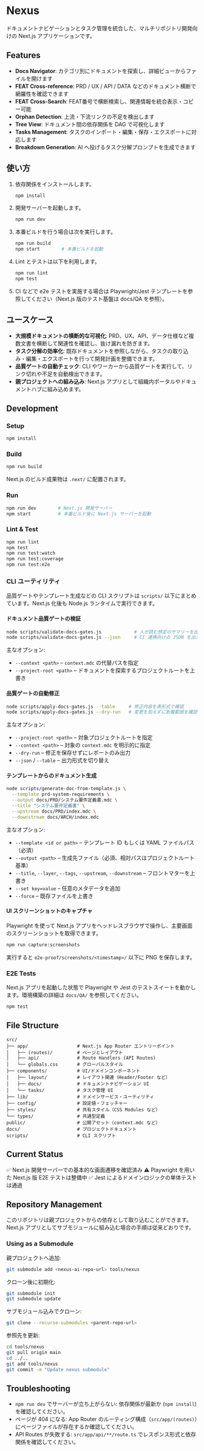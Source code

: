 # Nexus

ドキュメントナビゲーションとタスク管理を統合した、マルチリポジトリ開発向けの Next.js アプリケーションです。

## Features

- **Docs Navigator**: カテゴリ別にドキュメントを探索し、詳細ビューからファイルを開けます
- **FEAT Cross-reference**: PRD / UX / API / DATA などのドキュメント横断で網羅性を確認できます
- **FEAT Cross-Search**: FEAT番号で横断検索し、関連情報を統合表示・コピー可能
- **Orphan Detection**: 上流・下流リンクの不足を検出します
- **Tree View**: ドキュメント間の依存関係を DAG で可視化します
- **Tasks Management**: タスクのインポート・編集・保存・エクスポートに対応します
- **Breakdown Generation**: AI へ投げるタスク分解プロンプトを生成できます

## 使い方

1. 依存関係をインストールします。
   ```bash
   npm install
   ```
2. 開発サーバーを起動します。
   ```bash
   npm run dev
   ```
3. 本番ビルドを行う場合は次を実行します。
   ```bash
   npm run build
   npm start        # 本番ビルドを起動
   ```
4. Lint とテストは以下を利用します。
   ```bash
   npm run lint
   npm test
   ```
5. CI などで e2e テストを実施する場合は Playwright/Jest テンプレートを参照してください（Next.js 版のテスト基盤は docs/QA を参照）。

## ユースケース

- **大規模ドキュメントの横断的な可視化**: PRD、UX、API、データ仕様など複数文書を横断して関連性を確認し、抜け漏れを防ぎます。
- **タスク分解の効率化**: 既存ドキュメントを参照しながら、タスクの取り込み・編集・エクスポートを行って開発計画を整備できます。
- **品質ゲートの自動チェック**: CLI やワーカーから品質ゲートを実行して、リンク切れや不足を自動検出できます。
- **親プロジェクトへの組み込み**: Next.js アプリとして組織内ポータルやドキュメントハブに組み込めます。

## Development

### Setup

```bash
npm install
```

### Build

```bash
npm run build
```

Next.js のビルド成果物は `.next/` に配置されます。

### Run

```bash
npm run dev        # Next.js 開発サーバー
npm start          # 本番ビルド後に Next.js サーバーを起動
```

### Lint & Test

```bash
npm run lint
npm test
npm run test:watch
npm run test:coverage
npm run test:e2e
```

### CLI ユーティリティ

品質ゲートやテンプレート生成などの CLI スクリプトは `scripts/` 以下にまとめています。Next.js 化後も Node.js ランタイムで実行できます。

#### ドキュメント品質ゲートの検証

```bash
node scripts/validate-docs-gates.js            # 人が読む想定のサマリーを出力（例）
node scripts/validate-docs-gates.js --json     # CI 連携向けの JSON を出力
```

主なオプション:

- `--context <path>` – `context.mdc` の代替パスを指定
- `--project-root <path>` – ドキュメントを探索するプロジェクトルートを上書き

#### 品質ゲートの自動修正

```bash
node scripts/apply-docs-gates.js --table     # 修正内容を表形式で確認
node scripts/apply-docs-gates.js --dry-run   # 変更を加えずに影響範囲を確認
```

主なオプション:

- `--project-root <path>` – 対象プロジェクトルートを指定
- `--context <path>` – 対象の `context.mdc` を明示的に指定
- `--dry-run` – 修正を保存せずにレポートのみ出力
- `--json` / `--table` – 出力形式を切り替え

#### テンプレートからのドキュメント生成

```bash
node scripts/generate-doc-from-template.js \
  --template prd-system-requirements \
  --output docs/PRD/システム要件定義書.mdc \
  --title "システム要件定義書" \
  --upstream docs/PRD/index.mdc \
  --downstream docs/ARCH/index.mdc
```

主なオプション:

- `--template <id or path>` – テンプレート ID もしくは YAML ファイルパス（必須）
- `--output <path>` – 生成先ファイル（必須、相対パスはプロジェクトルート基準）
- `--title`, `--layer`, `--tags`, `--upstream`, `--downstream` – フロントマターを上書き
- `--set key=value` – 任意のメタデータを追加
- `--force` – 既存ファイルを上書き

#### UI スクリーンショットのキャプチャ

Playwright を使って Next.js アプリをヘッドレスブラウザで操作し、主要画面のスクリーンショットを取得できます。

```bash
npm run capture:screenshots
```

実行すると `e2e-proof/screenshots/<timestamp>/` 以下に PNG を保存します。

### E2E Tests

Next.js アプリを起動した状態で Playwright や Jest のテストスイートを動かします。環境構築の詳細は `docs/QA/` を参照してください。

```bash
npm test
```

## File Structure

```
src/
├── app/                  # Next.js App Router エントリーポイント
│   ├── (routes)/         # ページとレイアウト
│   ├── api/              # Route Handlers (API Routes)
│   └── globals.css       # グローバルスタイル
├── components/           # UI/ドメインコンポーネント
│   ├── layout/           # レイアウト関連（Header/Footer など）
│   ├── docs/             # ドキュメントナビゲーション UI
│   └── tasks/            # タスク管理 UI
├── lib/                  # ドメインサービス・ユーティリティ
├── config/               # 設定値・フェッチャー
├── styles/               # 共有スタイル（CSS Modules など）
└── types/                # 共通型定義
public/                   # 公開アセット（context.mdc など）
docs/                     # プロジェクトドキュメント
scripts/                  # CLI スクリプト
```

## Current Status

✅ Next.js 開発サーバーでの基本的な画面遷移を確認済み
⚠️ Playwright を用いた Next.js 版 E2E テストは整備中
✅ Jest によるドメインロジックの単体テストは通過

## Repository Management

このリポジトリは親プロジェクトからの依存として取り込むことができます。Next.js アプリとしてサブモジュールに組み込む場合の手順は従来どおりです。

### Using as a Submodule

親プロジェクトへ追加:
```bash
git submodule add <nexus-ai-repo-url> tools/nexus
```

クローン後に初期化:
```bash
git submodule init
git submodule update
```

サブモジュール込みでクローン:
```bash
git clone --recurse-submodules <parent-repo-url>
```

参照先を更新:
```bash
cd tools/nexus
git pull origin main
cd ../..
git add tools/nexus
git commit -m "Update nexus submodule"
```

## Troubleshooting

- `npm run dev` でサーバーが立ち上がらない: 依存関係が最新か (`npm install`) を確認してください。
- ページが 404 になる: App Router のルーティング構成（`src/app/(routes)`）にページファイルが存在するか確認してください。
- API Routes が失敗する: `src/app/api/**/route.ts` でレスポンス形式と依存関係を確認してください。
